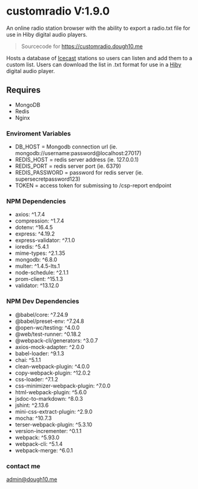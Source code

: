 # customradio V:1.9.0

An online radio station browser with the ability to export a radio.txt file for use in Hiby digital audio players.

> Sourcecode for <https://customradio.dough10.me>

Hosts a database of [Icecast](https://icecast.org/) stations so users can listen and add them to a custom list. Users can download the list in .txt format for use in a [Hiby](https://store.hiby.com/) digital audio player.

## Requires

- MongoDB
- Redis
- Nginx

### Enviroment Variables

- DB_HOST = Mongodb connection url (ie. mongodb://username:password@localhost:27017)
- REDIS_HOST = redis server address (ie. 127.0.0.1)
- REDIS_PORT = redis server port (ie. 6379)
- REDIS_PASSWORD = password for redis server (ie. supersecretpassword123)
- TOKEN = access token for submissing to /csp-report endpoint

### NPM Dependencies

- axios: ^1.7.4
- compression: ^1.7.4
- dotenv: ^16.4.5
- express: ^4.19.2
- express-validator: ^7.1.0
- ioredis: ^5.4.1
- mime-types: ^2.1.35
- mongodb: ^6.8.0
- multer: ^1.4.5-lts.1
- node-schedule: ^2.1.1
- prom-client: ^15.1.3
- validator: ^13.12.0

### NPM Dev Dependencies

- @babel/core: ^7.24.9
- @babel/preset-env: ^7.24.8
- @open-wc/testing: ^4.0.0
- @web/test-runner: ^0.18.2
- @webpack-cli/generators: ^3.0.7
- axios-mock-adapter: ^2.0.0
- babel-loader: ^9.1.3
- chai: ^5.1.1
- clean-webpack-plugin: ^4.0.0
- copy-webpack-plugin: ^12.0.2
- css-loader: ^7.1.2
- css-minimizer-webpack-plugin: ^7.0.0
- html-webpack-plugin: ^5.6.0
- jsdoc-to-markdown: ^8.0.3
- jshint: ^2.13.6
- mini-css-extract-plugin: ^2.9.0
- mocha: ^10.7.3
- terser-webpack-plugin: ^5.3.10
- version-incrementer: ^0.1.1
- webpack: ^5.93.0
- webpack-cli: ^5.1.4
- webpack-merge: ^6.0.1

### contact me

[admin@dough10.me](mailto:admin@dough10.me)
